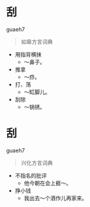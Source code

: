 # 刮
guaeh7
> 如皋方言词典
- 用指背横抹
  - ～鼻子。
- 推拿
  - ～痧。
- 打、荡
  - ～缸脚儿。
- 刮除
  - ～锅锈。

# 刮
guaeh7
> 兴化方言词典
- 不指名的批评
  - 他今朝在会上捱～。
- 挣小钱
  - 我出去～个酒作儿再家来。
